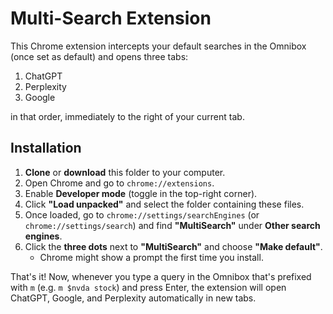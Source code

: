 # Multi-Search Extension

This Chrome extension intercepts your default searches in the Omnibox (once set as default) and opens three tabs:

1. ChatGPT
2. Perplexity
3. Google

in that order, immediately to the right of your current tab.

## Installation

1. **Clone** or **download** this folder to your computer.
2. Open Chrome and go to `chrome://extensions`.
3. Enable **Developer mode** (toggle in the top-right corner).
4. Click **"Load unpacked"** and select the folder containing these files.
5. Once loaded, go to `chrome://settings/searchEngines` (or `chrome://settings/search`)
   and find **"MultiSearch"** under **Other search engines**.
6. Click the **three dots** next to **"MultiSearch"** and choose **"Make default"**.
   - Chrome might show a prompt the first time you install.

That's it! Now, whenever you type a query in the Omnibox that's prefixed with `m` (e.g. `m $nvda stock`) and press Enter,
the extension will open ChatGPT, Google, and Perplexity automatically in new tabs.
